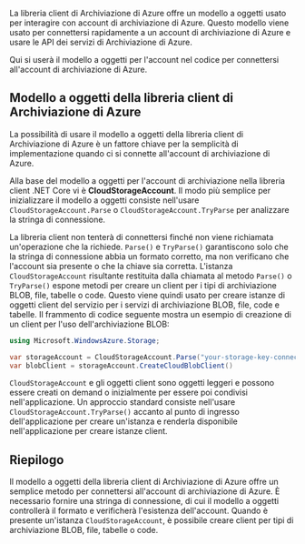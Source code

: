 La libreria client di Archiviazione di Azure offre un modello a oggetti usato per interagire con account di archiviazione di Azure. Questo modello viene usato per connettersi rapidamente a un account di archiviazione di Azure e usare le API dei servizi di Archiviazione di Azure.

Qui si userà il modello a oggetti per l'account nel codice per connettersi all'account di archiviazione di Azure.

## <a name="azure-storage-client-library-object-model"></a>Modello a oggetti della libreria client di Archiviazione di Azure

La possibilità di usare il modello a oggetti della libreria client di Archiviazione di Azure è un fattore chiave per la semplicità di implementazione quando ci si connette all'account di archiviazione di Azure.

Alla base del modello a oggetti per l'account di archiviazione nella libreria client .NET Core vi è **CloudStorageAccount**. Il modo più semplice per inizializzare il modello a oggetti consiste nell'usare `CloudStorageAccount.Parse` o `CloudStorageAccount.TryParse` per analizzare la stringa di connessione.

La libreria client non tenterà di connettersi finché non viene richiamata un'operazione che la richiede. `Parse()` e `TryParse()` garantiscono solo che la stringa di connessione abbia un formato corretto, ma non verificano che l'account sia presente o che la chiave sia corretta. L'istanza `CloudStorageAccount` risultante restituita dalla chiamata al metodo `Parse()` o `TryParse()` espone metodi per creare un client per i tipi di archiviazione BLOB, file, tabelle o code. Questo viene quindi usato per creare istanze di oggetti client del servizio per i servizi di archiviazione BLOB, file, code e tabelle. Il frammento di codice seguente mostra un esempio di creazione di un client per l'uso dell'archiviazione BLOB:

```c#
using Microsoft.WindowsAzure.Storage;

var storageAccount = CloudStorageAccount.Parse("your-storage-key-connection-string");
var blobClient = storageAccount.CreateCloudBlobClient()
```

`CloudStorageAccount` e gli oggetti client sono oggetti leggeri e possono essere creati on demand o inizialmente per essere poi condivisi nell'applicazione. Un approccio standard consiste nell'usare `CloudStorageAccount.TryParse()` accanto al punto di ingresso dell'applicazione per creare un'istanza e renderla disponibile nell'applicazione per creare istanze client.

## <a name="summary"></a>Riepilogo

Il modello a oggetti della libreria client di Archiviazione di Azure offre un semplice metodo per connettersi all'account di archiviazione di Azure. È necessario fornire una stringa di connessione, di cui il modello a oggetti controllerà il formato e verificherà l'esistenza dell'account. Quando è presente un'istanza `CloudStorageAccount`, è possibile creare client per tipi di archiviazione BLOB, file, tabelle o code.
